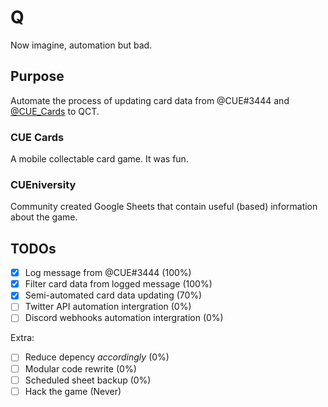 # Q

Now imagine, automation but bad.

## Purpose

Automate the process of updating card data from @CUE#3444 and [@CUE_Cards](https://twitter.com/cue_cards) to QCT.

### CUE Cards

A mobile collectable card game. It was fun.

### CUEniversity

Community created Google Sheets that contain useful (based) information about the game.

## TODOs

- [X] Log message from @CUE#3444 (100%)
- [X] Filter card data from logged message (100%)
- [X] Semi-automated card data updating (70%)
- [ ] Twitter API automation intergration (0%)
- [ ] Discord webhooks automation intergration (0%)

Extra:

- [ ] Reduce depency *accordingly* (0%)
- [ ] Modular code rewrite (0%)
- [ ] Scheduled sheet backup (0%)
- [ ] Hack the game (Never)
